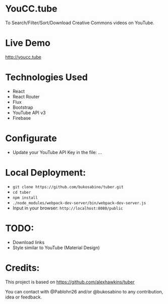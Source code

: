 # YouCC.tube

To Search/Filter/Sort/Download Creative Commons videos on YouTube.

# Live Demo

http://youcc.tube

# Technologies Used

  * React
  * React Router
  * Flux
  * Bootstrap
  * YouTube API v3
  * Firebase

# Configurate

* Update your YouTube API Key in the file: ...

# Local Deployment:

* ```git clone https://github.com/bukosabino/tuber.git```
* ```cd tuber```
* ```npm install```
* ```./node_modules/webpack-dev-server/bin/webpack-dev-server.js```
* Input in your browser: ```http://localhost:8080/public```

# TODO:

* Download links
* Style similar to YouTube (Material Design)

# Credits:

This project is based on https://github.com/alexhawkins/tuber

You can contact with @Pablohn26 and/or @bukosabino to any contribution, idea or feedback.
